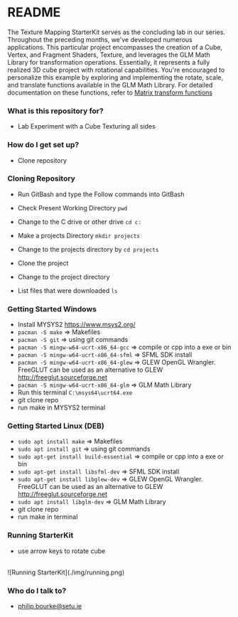 # README #

The Texture Mapping StarterKit serves as the concluding lab in our series. Throughout the preceding months, we've developed numerous applications. This particular project encompasses the creation of a Cube, Vertex, and Fragment Shaders, Texture, and leverages the GLM Math Library for transformation operations. Essentially, it represents a fully realized 3D cube project with rotational capabilities. You're encouraged to personalize this example by exploring and implementing the rotate, scale, and translate functions available in the GLM Math Library. For detailed documentation on these functions, refer to [Matrix transform functions](https://glm.g-truc.net/0.9.2/api/a00245.html#ga4683c446c8432476750ade56f2537397)

### What is this repository for? ###

* Lab Experiment with a Cube Texturing all sides

### How do I get set up? ###

* Clone repository

### Cloning Repository ###
* Run GitBash and type the Follow commands into GitBash

* Check Present Working Directory `pwd`

* Change to the C drive or other drive `cd c:`

* Make a projects Directory `mkdir projects`

* Change to the projects directory by `cd projects`

* Clone the project

* Change to the project directory

* List files that were downloaded `ls`

### Getting Started Windows ###
* Install MYSYS2 https://www.msys2.org/
* `pacman -S make` => Makefiles
* `pacman -S git` => using git commands
* `pacman -S mingw-w64-ucrt-x86_64-gcc` => compile or cpp into a exe or bin
* `pacman -S mingw-w64-ucrt-x86_64-sfml` => SFML SDK install
* `pacman -S mingw-w64-ucrt-x86_64-glew` => GLEW OpenGL Wrangler. FreeGLUT can be used as an alternative to GLEW 
http://freeglut.sourceforge.net 
* `pacman -S mingw-w64-ucrt-x86_64-glm` => GLM Math Library
* Run this terminal `C:\msys64\ucrt64.exe`
* git clone repo
* run make in MYSYS2 terminal


### Getting Started Linux (DEB) ###
* `sudo apt install make` => Makefiles
* `sudo apt install git` => using git commands
* `sudo apt-get install build-essential` => compile or cpp into a exe or bin
* `sudo apt-get install libsfml-dev` => SFML SDK install
* `sudo apt-get install libglew-dev` => GLEW OpenGL Wrangler. FreeGLUT can be used as an alternative to GLEW 
http://freeglut.sourceforge.net 
* `sudo apt install libglm-dev` => GLM Math Library
* git clone repo
* run make in terminal

### Running StarterKit ###
* use arrow keys to rotate cube
<br>
![Running StarterKit](./img/running.png)

### Who do I talk to? ###

* philip.bourke@setu.ie
